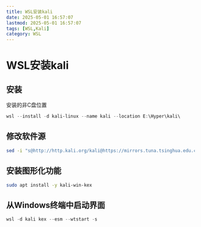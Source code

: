 ```yaml
---
title: WSL安装kali
date: 2025-05-01 16:57:07
lastmod: 2025-05-01 16:57:07
tags: [WSL,Kali]
category: WSL
---
```

# WSL安装kali
## 安装

安装的非C盘位置

```powershell
wsl --install -d kali-linux --name kali --location E:\Hyper\kali\
```

## 修改软件源

```bash
sed -i "s@http://http.kali.org/kali@https://mirrors.tuna.tsinghua.edu.cn/kali@g" /etc/apt/sources.list
```

## 安装图形化功能

```bash
sudo apt install -y kali-win-kex
```

## 从Windows终端中启动界面

```powershell
wsl -d kali kex --esm --wtstart -s
```

